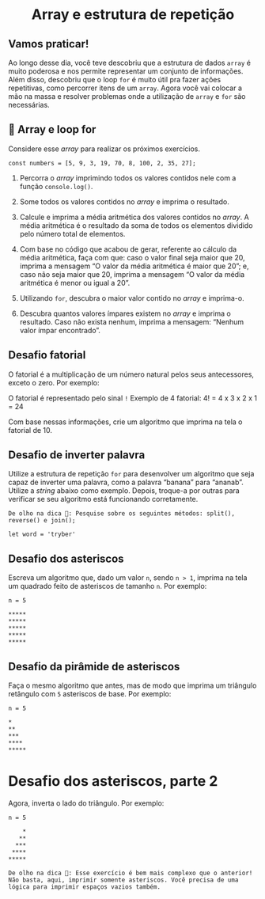 # <p align="center">Array e estrutura de repetição</p>

## Vamos praticar!

Ao longo desse dia, você teve descobriu que a estrutura de dados `array` é muito poderosa e nos permite representar um conjunto de informações. Além disso, descobriu que o loop `for` é muito útil pra fazer ações repetitivas, como percorrer itens de um `array`. Agora você vai colocar a mão na massa e resolver problemas onde a utilização de `array` e `for` são necessárias.

## 🚀 Array e loop for

Considere esse _array_ para realizar os próximos exercícios.

```const numbers = [5, 9, 3, 19, 70, 8, 100, 2, 35, 27];```

1. Percorra o _array_ imprimindo todos os valores contidos nele com a função `console.log()`.

2. Some todos os valores contidos no _array_ e imprima o resultado.

3. Calcule e imprima a média aritmética dos valores contidos no _array_. A média aritmética é o resultado da soma de todos os elementos dividido pelo número total de elementos.

4. Com base no código que acabou de gerar, referente ao cálculo da média aritmética, faça com que: caso o valor final seja maior que 20, imprima a mensagem “O valor da média aritmética é maior que 20”; e, caso não seja maior que 20, imprima a mensagem “O valor da média aritmética é menor ou igual a 20”.

5. Utilizando `for`, descubra o maior valor contido no _array_ e imprima-o.

6. Descubra quantos valores ímpares existem no _array_ e imprima o resultado. Caso não exista nenhum, imprima a mensagem: “Nenhum valor ímpar encontrado”.

## Desafio fatorial

O fatorial é a multiplicação de um número natural pelos seus antecessores, exceto o zero. Por exemplo:

O fatorial é representado pelo sinal `!`
Exemplo de 4 fatorial:
4! = 4 x 3 x 2 x 1 = 24

Com base nessas informações, crie um algoritmo que imprima na tela o fatorial de 10.

## Desafio de inverter palavra

Utilize a estrutura de repetição `for` para desenvolver um algoritmo que seja capaz de inverter uma palavra, como a palavra “banana” para “ananab”. Utilize a _string_ abaixo como exemplo. Depois, troque-a por outras para verificar se seu algoritmo está funcionando corretamente.

```
De olho na dica 👀: Pesquise sobre os seguintes métodos: split(), reverse() e join(); 
```
`let word = 'tryber'`

## Desafio dos asteriscos

Escreva um algoritmo que, dado um valor `n`, sendo `n > 1`, imprima na tela um quadrado feito de asteriscos de tamanho `n`. Por exemplo:

```
n = 5

*****
*****
*****
*****
*****
```

## Desafio da pirâmide de asteriscos

Faça o mesmo algoritmo que antes, mas de modo que imprima um triângulo retângulo com `5` asteriscos de base. Por exemplo:

```
n = 5

*
**
***
****
*****
```

# Desafio dos asteriscos, parte 2

Agora, inverta o lado do triângulo. Por exemplo:

```
n = 5

    *
   **
  ***
 ****
*****
```

``` 
De olho na dica 👀: Esse exercício é bem mais complexo que o anterior! Não basta, aqui, imprimir somente asteriscos. Você precisa de uma lógica para imprimir espaços vazios também.
```